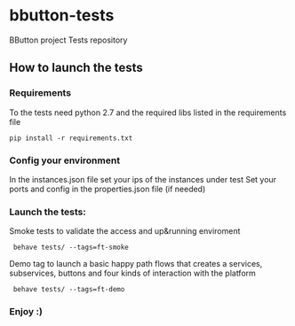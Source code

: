 # bbutton-tests
BButton project Tests repository 


## How to launch the tests

### Requirements

To the tests need python 2.7 and the required libs listed in the requirements file

```
pip install -r requirements.txt
```  

### Config your environment 

In the instances.json file set your ips of the instances under test
Set your ports and config in the properties.json file (if needed)
 
### Launch the tests: 

Smoke tests to validate the access and up&running enviroment

``` 
 behave tests/ --tags=ft-smoke
```

Demo tag to launch a basic happy path flows that creates a services, subservices, buttons and four kinds of interaction with the platform

```
 behave tests/ --tags=ft-demo
```









### Enjoy :)

